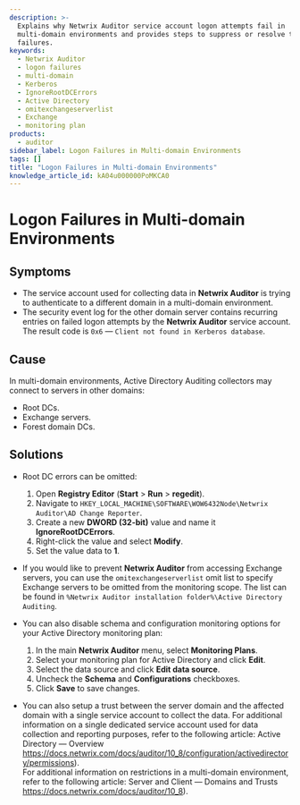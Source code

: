 ```yaml
---
description: >-
  Explains why Netwrix Auditor service account logon attempts fail in
  multi-domain environments and provides steps to suppress or resolve these
  failures.
keywords:
  - Netwrix Auditor
  - logon failures
  - multi-domain
  - Kerberos
  - IgnoreRootDCErrors
  - Active Directory
  - omitexchangeserverlist
  - Exchange
  - monitoring plan
products:
  - auditor
sidebar_label: Logon Failures in Multi-domain Environments
tags: []
title: "Logon Failures in Multi-domain Environments"
knowledge_article_id: kA04u000000PoMKCA0
---
```


# Logon Failures in Multi-domain Environments

## Symptoms

- The service account used for collecting data in **Netwrix Auditor** is trying to authenticate to a different domain in a multi-domain environment.
- The security event log for the other domain server contains recurring entries on failed logon attempts by the **Netwrix Auditor** service account. The result code is `0x6` — `Client not found in Kerberos database`.

## Cause

In multi-domain environments, Active Directory Auditing collectors may connect to servers in other domains:

- Root DCs.
- Exchange servers.
- Forest domain DCs.

## Solutions

- Root DC errors can be omitted:
  1. Open **Registry Editor** (**Start** > **Run** > **regedit**).
  2. Navigate to `HKEY_LOCAL_MACHINE\SOFTWARE\WOW6432Node\Netwrix Auditor\AD Change Reporter`.
  3. Create a new **DWORD (32-bit)** value and name it **IgnoreRootDCErrors**.
  4. Right-click the value and select **Modify**.
  5. Set the value data to **1**.

- If you would like to prevent **Netwrix Auditor** from accessing Exchange servers, you can use the `omitexchangeserverlist` omit list to specify Exchange servers to be omitted from the monitoring scope. The list can be found in `%Netwrix Auditor installation folder%\Active Directory Auditing`.

- You can also disable schema and configuration monitoring options for your Active Directory monitoring plan:
  1. In the main **Netwrix Auditor** menu, select **Monitoring Plans**.
  2. Select your monitoring plan for Active Directory and click **Edit**.
  3. Select the data source and click **Edit data source**.
  4. Uncheck the **Schema** and **Configurations** checkboxes.
  5. Click **Save** to save changes.

- You can also setup a trust between the server domain and the affected domain with a single service account to collect the data. For additional information on a single dedicated service account used for data collection and reporting purposes, refer to the following article: Active Directory — Overview https://docs.netwrix.com/docs/auditor/10_8/configuration/activedirectory/permissions).  
  For additional information on restrictions in a multi-domain environment, refer to the following article: Server and Client — Domains and Trusts https://docs.netwrix.com/docs/auditor/10_8).
